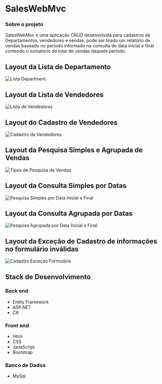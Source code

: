 # SalesWebMvc

### Sobre o projeto

SalesWebMvc é uma aplicação CRUD desenvolvida para cadastros de Departamentos, vendedores e vendas, pode ser tirado um relatório de vendas baseado no período informado na consulta de data inicial e final contendo o somatório do total de vendas daquele período.

## Layout da Lista de Departamento
![Lista Department](https://i.pinimg.com/originals/92/3e/24/923e2413172dfbe67c80b6662ac54c4a.jpg)

## Layout da Lista de Vendedores
![Lista de Vendedores](https://i.pinimg.com/originals/92/3e/24/923e2413172dfbe67c80b6662ac54c4a.jpg)

## Layout do Cadastro de Vendedores
![Cadastro de Vendedores](https://i.pinimg.com/originals/92/3e/24/923e2413172dfbe67c80b6662ac54c4a.jpg)

## Layout da Pesquisa Simples e Agrupada de Vendas
![Tipos de Pesquisa de Vendas](https://i.pinimg.com/originals/92/3e/24/923e2413172dfbe67c80b6662ac54c4a.jpg)

## Layout da Consulta Simples por Datas
![Pesquisa Simples por Data Inicial e Final](https://i.pinimg.com/originals/92/3e/24/923e2413172dfbe67c80b6662ac54c4a.jpg)

## Layout da Consulta Agrupada por Datas
![Pesquisa Agrupada por Data Inicial e Final](https://i.pinimg.com/originals/92/3e/24/923e2413172dfbe67c80b6662ac54c4a.jpg)

## Layout da Exceção de Cadastro de informações no formulário inválidas
![Cadastro Exceção Formulário](https://i.pinimg.com/originals/92/3e/24/923e2413172dfbe67c80b6662ac54c4a.jpg)

## Stack de Desenvolvimento
### Back end
- Entity Framework
- ASP.NET⠀
- C#

### Front end
- Html
- CSS
- JavaScript
- Bootstrap

### Banco de Dados
- MySql
